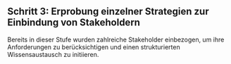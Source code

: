 ## Schritt 3: Erprobung einzelner Strategien zur Einbindung von Stakeholdern
Bereits in dieser Stufe wurden zahlreiche Stakeholder einbezogen, um ihre Anforderungen zu berücksichtigen und einen strukturierten Wissensaustausch zu initiieren.
